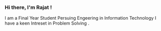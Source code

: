 ### Hi there, I'm Rajat !

I am a Final Year Student Persuing Engeering in Information Technology
  I have a keen Intreset in Problem Solving .
  


